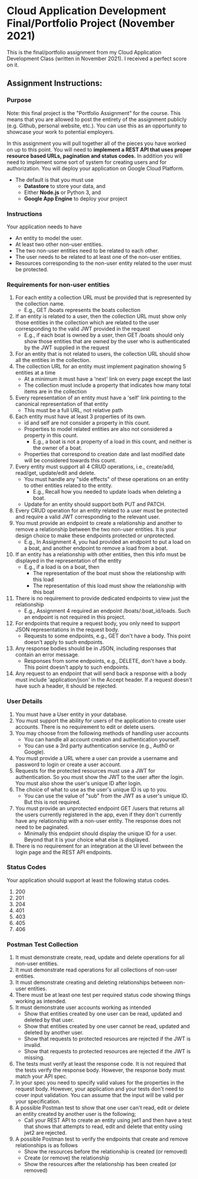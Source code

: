 # Cloud Application Development Final/Portfolio Project (November 2021)
This is the final/portfolio assignment from my Cloud Application Development Class (written in November 2021). I received a perfect score on it.

## Assignment Instructions:
### Purpose
Note: this final project is the "Portfolio Assignment" for the course. This means that you are allowed to post the entirety of the assignment publicly (e.g. Github, personal website, etc.). You can use this as an opportunity to showcase your work to potential employers. 

In this assignment you will pull together all of the pieces you have worked on up to this point. You will need to **implement a REST API that uses proper resource based URLs, pagination and status codes.** In addition you will need to implement some sort of system for creating users and for authorization. You will deploy your application on Google Cloud Platform.

- The default is that you must use
  - **Datastore** to store your data, and
  - Either **Node.js** or Python 3, and
  - **Google App Engine** to deploy your project

### Instructions
Your application needs to have

- An entity to model the user.
- At least two other non-user entities.
- The two non-user entities need to be related to each other.
- The user needs to be related to at least one of the non-user entities.
- Resources corresponding to the non-user entity related to the user must be protected.

### Requirements for non-user entities
1. For each entity a collection URL must be provided that is represented  by the collection name.
    - E.g.,  GET /boats represents the boats collection
2. If an entity is related to a user, then the collection URL must show only those entities in the collection which are related to the user corresponding to the valid JWT provided in the request
    - E.g., if each boat is owned by a user, then GET /boats should only show those entities that are owned by the user who is authenticated by the JWT supplied in the request
3. For an entity that is not related to users, the collection URL should show all the entities in the collection.
4. The collection URL for an entity must implement pagination showing 5 entities at a time
    - At a minimum it must have a 'next' link on every page except the last
    - The collection must include a property that indicates how many total items are in the collection
5. Every representation of an entity must have a 'self' link pointing to the canonical representation of that entity
    - This must be a full URL, not relative path
6. Each entity must have at least 3 properties of its own.
    - id and self are not consider a property in this count.
    - Properties to model related entities are also not considered a property in this count.
      - E.g., a boat is not a property of a load in this count, and neither is the owner of a boat.
    - Properties that correspond to creation date and last modified date will be considered towards this count.
7. Every entity must support all 4 CRUD operations, i.e., create/add, read/get, update/edit and delete.
    - You must handle any "side effects" of these operations on an entity to other entities related to the entity.
      - E.g., Recall how you needed to update loads when deleting a boat.
    - Update for an entity should support both PUT and PATCH.
8. Every CRUD operation for an entity related to a user must be protected and require a valid JWT corresponding to the relevant user.
9. You must provide an endpoint to create a relationship and another to remove a relationship between the two non-user entities. It is your design choice to make these endpoints protected or unprotected.
    - E.g., In Assignment 4, you had provided an endpoint to put a load on a boat, and another endpoint to remove a load from a boat.
10. If an entity has a relationship with other entities, then this info must be displayed in the representation of the entity
    - E.g., if a load is on a boat, then
      - The representation of the boat must show the relationship with this load
      - The representation of this load must show the relationship with this boat
11. There is no requirement to provide dedicated endpoints to view just the relationship
    - E.g., Assignment 4 required an endpoint /boats/:boat_id/loads. Such an endpoint is not required in this project.
12. For endpoints that require a request body, you only need to support JSON representations in the request body.
    - Requests to some endpoints, e.g., GET don't have a body. This point doesn't apply to such endpoints.
13. Any response bodies should be in JSON, including responses that contain an error message.
    - Responses from some endpoints, e.g., DELETE, don't have a body. This point doesn't apply to such endpoints.
14. Any request to an endpoint that will send back a response with a body must include 'application/json' in the Accept header. If a request doesn't have such a header, it should be rejected.

### User Details
1. You must have a User entity in your database.
2. You must support the ability for users of the application to create user accounts. There is no requirement to edit or delete users.
3. You may choose from the following methods of handling user accounts
    - You can handle all account creation and authentication yourself.
    - You can use a 3rd party authentication service (e.g., Auth0 or Google).
4. You must provide a URL where a user can provide a username and password to login or create a user account.
5. Requests for the protected resources must use a JWT for authentication. So you must show the JWT to the user after the login. You must also show the user's unique ID after login.
6. The choice of what to use as the user's unique ID is up to you.
    - You can use the value of "sub" from the JWT as a user's unique ID. But this is not required.
7. You must provide an unprotected endpoint GET /users that returns all the users currently registered in the app, even if they don't currently have any relationship with a non-user entity. The response does not need to be paginated.
    - Minimally this endpoint should display the unique ID for a user. Beyond that it is your choice what else is displayed.
8. There is no requirement for an integration at the UI level between the login page and the REST API endpoints.

### Status Codes
Your application should support at least the following status codes.

1. 200
2. 201
3. 204
4. 401
5. 403
6. 405
7. 406


### Postman Test Collection
1. It must demonstrate create, read, update and delete operations for all non-user entities.
2. It must demonstrate read operations for all collections of non-user entities.
3. It must demonstrate creating and deleting relationships between non-user entities.
4. There must be at least one test per required status code showing things working as intended.
5. It must demonstrate user accounts working as intended
    - Show that entities created by one user can be read, updated and deleted by that user.
    - Show that entities created by one user cannot be read, updated and deleted by another user.
    - Show that requests to protected resources are rejected if the JWT is invalid.
    - Show that requests to protected resources are rejected if the JWT is missing.
6. The tests must verify at least the response code. It is not required that the tests verify the response body. However, the response body must match your API spec.
7. In your spec you need to specify valid values for the properties in the request body. However, your application and your tests don't need to cover input validation. You can assume that the input will be valid per your specification.
8. A possible Postman test to show that one user can't read, edit or delete an entity created by another user is the following;
    - Call your REST API to create an entity using jwt1 and then have a test that shows that attempts to read, edit and delete that entity using jwt2 are rejected.
9. A possible Postman test to verify the endpoints that create and remove relationships is as follows
    - Show the resources before the relationship is created (or removed)
    - Create (or remove) the relationship
    - Show the resources after the relationship has been created (or removed)
